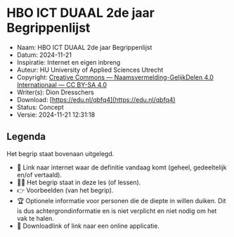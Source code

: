 # HBO ICT DUAAL 2de jaar Begrippenlijst

* Naam: HBO ICT DUAAL 2de jaar Begrippenlijst
* Datum: 2024-11-21
* Inspiratie: Internet en eigen inbreng 
* Auteur: HU University of Applied Sciences Utrecht
* Copyright: [Creative Commons — Naamsvermelding-GelijkDelen 4.0 Internationaal — CC BY-SA 4.0](https://creativecommons.org/licenses/by-sa/4.0/deed.nl)
* Writer(s): Dion Dresschers
* Download: [https://edu.nl/qbfq4](https://edu.nl/qbfq4)
* Status: Concept
* Versie: 2024-11-21 12:31:18

## Legenda

Het begrip staat bovenaan uitgelegd.

* 📃 Link naar internet waar de definitie vandaag komt (geheel, gedeeltelijk en/of vertaald).
* 👩‍🏫 Het begrip staat in deze les (of lessen).
* 👉 Voorbeelden (van het begrip).
* 🏆 Optionele informatie voor personen die de diepte in willen duiken. Dit is dus achtergrondinformatie en is niet verplicht en niet nodig om het vak te halen.
* 📎 Downloadlink of link naar een online applicatie.

